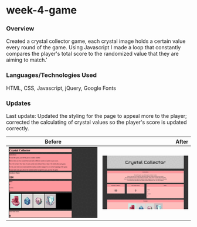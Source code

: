 # week-4-game

### Overview

Created a crystal collector game, each crystal image holds a certain value every round of the game. Using Javascript I made a loop that constantly compares the player's total score to the randomized value that they are aiming to match.'

### Languages/Technologies Used

HTML, CSS, Javascript, jQuery, Google Fonts

### Updates
Last update: Updated the styling for the page to appeal more to the player; corrected the calculating of crystal values so the player's score is updated correctly.

|Before       |After      |
|   ------------ | -----------: |
| ![alt text](https://github.com/laurengranada/week-4-game/blob/master/read-images/before.png) | ![alt text](https://github.com/laurengranada/week-4-game/blob/master/read-images/after.png) |
